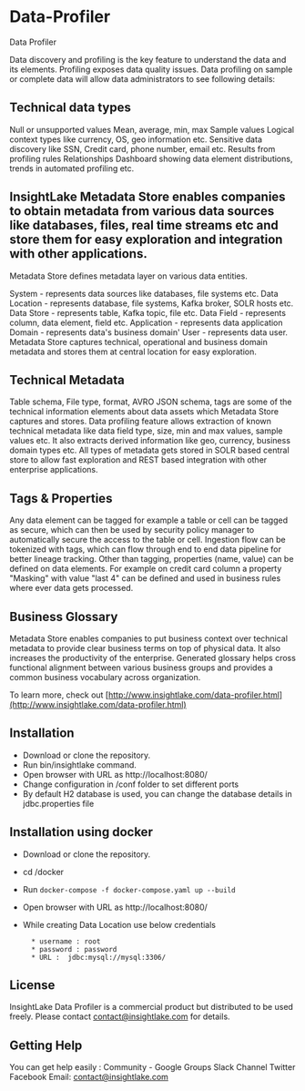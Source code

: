 # Data-Profiler
Data Profiler

Data discovery and profiling is the key feature to understand the data and its elements. Profiling exposes data quality issues. Data profiling on sample or complete data will allow data administrators to see following details:

## Technical data types
Null or unsupported values
Mean, average, min, max
Sample values
Logical context types like currency, OS, geo information etc.
Sensitive data discovery like SSN, Credit card, phone number, email etc.
Results from profiling rules
Relationships
Dashboard showing data element distributions, trends in automated profiling etc.

## InsightLake Metadata Store enables companies to obtain metadata from various data sources like databases, files, real time streams etc and store them for easy exploration and integration with other applications.
Metadata Store defines metadata layer on various data entities.

System - represents data sources like databases, file systems etc.
Data Location - represents database, file systems, Kafka broker, SOLR hosts etc.
Data Store - represents table, Kafka topic, file etc.
Data Field - represents column, data element, field etc.
Application - represents data application
Domain - represents data's business domain'
User - represents data user.
Metadata Store captures technical, operational and business domain metadata and stores them at central location for easy exploration.

## Technical Metadata
Table schema, File type, format, AVRO JSON schema, tags are some of the technical information elements about data assets which Metadata Store captures and stores. Data profiling feature allows extraction of known technical metadata like data field type, size, min and max values, sample values etc. It also extracts derived information like geo, currency, business domain types etc. All types of metadata gets stored in SOLR based central store to allow fast exploration and REST based integration with other enterprise applications.

## Tags & Properties
Any data element can be tagged for example a table or cell can be tagged as secure, which can then be used by security policy manager to automatically secure the access to the table or cell. Ingestion flow can be tokenized with tags, which can flow through end to end data pipeline for better lineage tracking. Other than tagging, properties (name, value) can be defined on data elements. For example on credit card column a property "Masking" with value "last 4" can be defined and used in business rules where ever data gets processed.

## Business Glossary
Metadata Store enables companies to put business context over technical metadata to provide clear business terms on top of physical data. It also increases the productivity of the enterprise. Generated glossary helps cross functional alignment between various business groups and provides a common business vocabulary across organization.

To learn more, check out [http://www.insightlake.com/data-profiler.html](http://www.insightlake.com/data-profiler.html)

Installation
------
* Download or clone the repository. 
* Run bin/insightlake command.
* Open browser with URL as http://localhost:8080/
* Change configuration in /conf folder to set different ports
* By default H2 database is used, you can change the database details in jdbc.properties file

Installation using docker 
------
* Download or clone the repository. 
* cd /docker
* Run `docker-compose -f docker-compose.yaml up --build`
* Open browser with URL as http://localhost:8080/
* While creating Data Location use below credentials  

        * username : root
        * password : password
        * URL :  jdbc:mysql://mysql:3306/


License
------
InsightLake Data Profiler is a commercial product but distributed to be used freely. Please contact contact@insightlake.com for details.

Getting Help
----------

You can get help easily :
Community - Google Groups
Slack Channel
Twitter
Facebook
Email: contact@insightlake.com
